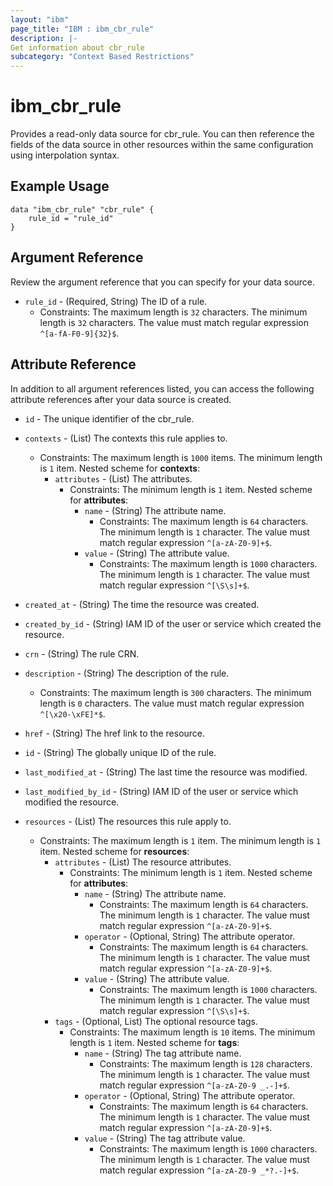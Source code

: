 ```yaml
---
layout: "ibm"
page_title: "IBM : ibm_cbr_rule"
description: |-
Get information about cbr_rule
subcategory: "Context Based Restrictions"
---
```


# ibm_cbr_rule

Provides a read-only data source for cbr_rule. You can then reference the fields of the data source in other resources within the same configuration using interpolation syntax.

## Example Usage

```hcl
data "ibm_cbr_rule" "cbr_rule" {
	rule_id = "rule_id"
}
```

## Argument Reference

Review the argument reference that you can specify for your data source.

* `rule_id` - (Required, String) The ID of a rule.
	* Constraints: The maximum length is `32` characters. The minimum length is `32` characters. The value must match regular expression `^[a-fA-F0-9]{32}$`.

## Attribute Reference

In addition to all argument references listed, you can access the following attribute references after your data source is created.

* `id` - The unique identifier of the cbr_rule.
* `contexts` - (List) The contexts this rule applies to.
  * Constraints: The maximum length is `1000` items. The minimum length is `1` item.
Nested scheme for **contexts**:
    * `attributes` - (List) The attributes.
      * Constraints: The minimum length is `1` item.
    Nested scheme for **attributes**:
        * `name` - (String) The attribute name.
          * Constraints: The maximum length is `64` characters. The minimum length is `1` character. The value must match regular expression `^[a-zA-Z0-9]+$`.
        * `value` - (String) The attribute value.
          * Constraints: The maximum length is `1000` characters. The minimum length is `1` character. The value must match regular expression `^[\S\s]+$`.

* `created_at` - (String) The time the resource was created.

* `created_by_id` - (String) IAM ID of the user or service which created the resource.

* `crn` - (String) The rule CRN.

* `description` - (String) The description of the rule.
  * Constraints: The maximum length is `300` characters. The minimum length is `0` characters. The value must match regular expression `^[\x20-\xFE]*$`.

* `href` - (String) The href link to the resource.

* `id` - (String) The globally unique ID of the rule.

* `last_modified_at` - (String) The last time the resource was modified.

* `last_modified_by_id` - (String) IAM ID of the user or service which modified the resource.

* `resources` - (List) The resources this rule apply to.
  * Constraints: The maximum length is `1` item. The minimum length is `1` item.
Nested scheme for **resources**:
    * `attributes` - (List) The resource attributes.
      * Constraints: The minimum length is `1` item.
    Nested scheme for **attributes**:
        * `name` - (String) The attribute name.
          * Constraints: The maximum length is `64` characters. The minimum length is `1` character. The value must match regular expression `^[a-zA-Z0-9]+$`.
        * `operator` - (Optional, String) The attribute operator.
          * Constraints: The maximum length is `64` characters. The minimum length is `1` character. The value must match regular expression `^[a-zA-Z0-9]+$`.
        * `value` - (String) The attribute value.
          * Constraints: The maximum length is `1000` characters. The minimum length is `1` character. The value must match regular expression `^[\S\s]+$`.
    * `tags` - (Optional, List) The optional resource tags.
      * Constraints: The maximum length is `10` items. The minimum length is `1` item.
    Nested scheme for **tags**:
        * `name` - (String) The tag attribute name.
          * Constraints: The maximum length is `128` characters. The minimum length is `1` character. The value must match regular expression `^[a-zA-Z0-9 _.-]+$`.
        * `operator` - (Optional, String) The attribute operator.
          * Constraints: The maximum length is `64` characters. The minimum length is `1` character. The value must match regular expression `^[a-zA-Z0-9]+$`.
        * `value` - (String) The tag attribute value.
          * Constraints: The maximum length is `1000` characters. The minimum length is `1` character. The value must match regular expression `^[a-zA-Z0-9 _*?.-]+$`.

